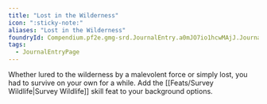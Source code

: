 ```yaml
---
title: "Lost in the Wilderness"
icon: ":sticky-note:"
aliases: "Lost in the Wilderness"
foundryId: Compendium.pf2e.gmg-srd.JournalEntry.a0mJO7io1hcwMAjJ.JournalEntryPage.DyAL1JowWC5MbzpH
tags:
  - JournalEntryPage
---
```

Whether lured to the wilderness by a malevolent force or simply lost, you had to survive on your own for a while. Add the [[Feats/Survey Wildlife|Survey Wildlife]] skill feat to your background options.